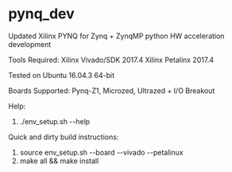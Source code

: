 # pynq_dev
Updated Xilinx PYNQ for Zynq + ZynqMP python HW acceleration development

Tools Required:
Xilinx Vivado/SDK 2017.4
Xilinx Petalinx 2017.4

Tested on Ubuntu 16.04.3 64-bit

Boards Supported: Pynq-Z1, Microzed, Ultrazed + I/O Breakout

Help: 
1. ./env_setup.sh --help

Quick and dirty build instructions:
1. source env_setup.sh --board <BOARD> --vivado <INSTALL DIRECTORY> --petalinux <INSTALL DIRECTORY>
2. make all && make install
